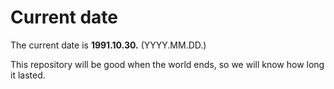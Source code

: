 # Current date

The current date is **1991.10.30.** (YYYY.MM.DD.)

This repository will be good when the world ends, so we will know how long it lasted.